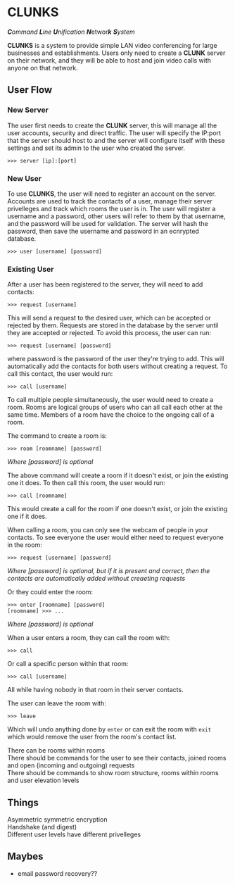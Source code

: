 # CLUNKS

***C**ommand* ***L**ine* ***U**nification* ***N***etwor***k*** ***S**ystem*

**CLUNKS** is a system to provide simple LAN video conferencing for large businesses and establishments. Users only need to create a **CLUNK** server on their network, and they will be able to host and join video calls with anyone on that network.

## User Flow
### New Server
The user first needs to create the **CLUNK** server, this will manage all the user accounts, security and direct traffic. The user will specify the IP:port that the server should host to and the server will configure itself with these settings and set its admin to the user who created the server.
```
>>> server [ip]:[port]
```

### New User
To use **CLUNKS**, the user will need to register an account on the server. Accounts are used to track the contacts of a user, manage their server privelleges and track which rooms the user is in. The user will register a username and a password, other users will refer to them by that username, and the password will be used for validation. The server will hash the password, then save the username and password in an ecnrypted database.
```
>>> user [username] [password]
```

### Existing User
After a user has been registered to the server, they will need to add contacts:
```
>>> request [username]
```
This will send a request to the desired user, which can be accepted or rejected by them. Requests are stored in the database by the server until they are accepted or rejected. To avoid this process, the user can run:
```
>>> request [username] [password]
```
where password is the password of the user they're trying to add. This will automatically add the contacts for both users without creating a request.
To call this contact, the user would run:
```
>>> call [username]
```
To call multiple people simultaneously, the user would need to create a room. Rooms are logical groups of users who can all call each other at the same time. Members of a room have the choice to the ongoing call of a room.

The command to create a room is:
```
>>> room [roomname] [password]
```
*Where [password] is optional*

The above command will create a room if it doesn't exist, or join the existing one it does. To then call this room, the user would run:
```
>>> call [roomname]
```
This would create a call for the room if one doesn't exist, or join the existing one if it does.

When calling a room, you can only see the webcam of people in your contacts. To see everyone the user would either need to request everyone in the room:
```
>>> request [username] [password]
```
*Where [password] is optional, but if it is present and correct, then the contacts are automatically added without creaeting requests*

Or they could enter the room:
```
>>> enter [roomname] [password]
[roomname] >>> ...
```
*Where [password] is optional*

When a user enters a room, they can call the room with:
```
>>> call
```
Or call a specific person within that room:
```
>>> call [username]
```
All while having nobody in that room in their server contacts.

The user can leave the room with:
```
>>> leave
```
Which will undo anything done by ```enter``` or can exit the room with ```exit``` which would remove the user from the room's contact list.

There can be rooms within rooms<br>
There should be commands for the user to see their contacts, joined rooms and open (incoming and outgoing) requests<br>
There should be commands to show room structure, rooms within rooms and user elevation levels<br>

## Things
Asymmetric symmetric encryption <br>
Handshake (and digest) <br>
Different user levels have different privelleges

## Maybes
 - email password recovery??